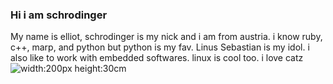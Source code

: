 ### Hi i am schrodinger
My name is elliot, schrodinger is my nick and i am from austria. i know ruby, c++, marp, and python but python is my fav.
Linus Sebastian is my idol. i also like to work with embedded softwares. linux is cool too. i love catz
![width:200px height:30cm](https://encrypted-tbn0.gstatic.com/images?q=tbn:ANd9GcRUHtoEe8v83DjJEftWT75D0562lepjwOlXUQ&usqp=CAU)

